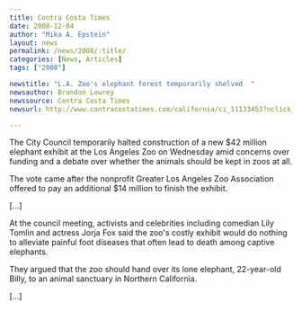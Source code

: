 ```yaml
---
title: Contra Costa Times
date: 2008-12-04
author: "Mika A. Epstein"
layout: news
permalink: /news/2008/:title/
categories: [News, Articles]
tags: ["2008"]

newstitle: "L.A. Zoo's elephant forest temporarily shelved  "
newsauthor: Brandon Lowrey  
newssource: Contra Costa Times  
newsurl: http://www.contracostatimes.com/california/ci_11133453?nclick_check=1  

---
```


The City Council temporarily halted construction of a new $42 million elephant exhibit at the Los Angeles Zoo on Wednesday amid concerns over funding and a debate over whether the animals should be kept in zoos at all.

The vote came after the nonprofit Greater Los Angeles Zoo Association offered to pay an additional $14 million to finish the exhibit. 

[...]

At the council meeting, activists and celebrities including comedian Lily Tomlin and actress Jorja Fox said the zoo's costly exhibit would do nothing to alleviate painful foot diseases that often lead to death among captive elephants.

They argued that the zoo should hand over its lone elephant, 22-year-old Billy, to an animal sanctuary in Northern California. 

[...]

